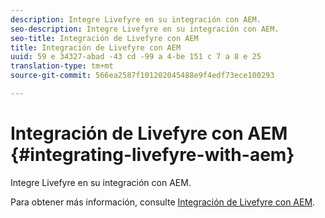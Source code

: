 ```yaml
---
description: Integre Livefyre en su integración con AEM.
seo-description: Integre Livefyre en su integración con AEM.
seo-title: Integración de Livefyre con AEM
title: Integración de Livefyre con AEM
uuid: 59 e 34327-abad -43 cd -99 a 4-be 151 c 7 a 8 e 25
translation-type: tm+mt
source-git-commit: 566ea2587f101202045488e9f4edf73ece100293

---
```



# Integración de Livefyre con AEM {#integrating-livefyre-with-aem}

Integre Livefyre en su integración con AEM.

Para obtener más información, consulte [Integración de Livefyre con AEM](https://helpx.adobe.com/experience-manager/6-3/sites/administering/using/livefyre.html).
